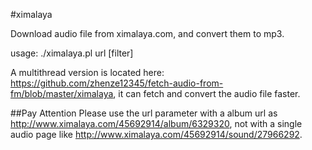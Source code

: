 #ximalaya

Download audio file from ximalaya.com, and convert them to mp3.

usage: ./ximalaya.pl url [filter]

A multithread version is located here: https://github.com/zhenze12345/fetch-audio-from-fm/blob/master/ximalaya, it can fetch and convert the audio file faster.

##Pay Attention
Please use the url parameter with a album url as http://www.ximalaya.com/45692914/album/6329320, not with a single audio page like http://www.ximalaya.com/45692914/sound/27966292.
